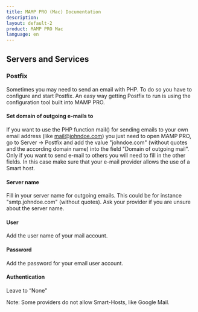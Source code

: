 ```yaml
---
title: MAMP PRO (Mac) Documentation
description: 
layout: default-2
product: MAMP PRO Mac
language: en
---
```


## Servers and Services

### Postfix

Sometimes you may need to send an email with PHP. To do so you have to configure and start Postfix. An easy way getting Postfix to run is using the configuration tool built into MAMP PRO.

#### Set domain of outgoing e-mails to
If you want to use the PHP function mail() for sending emails to your own email address (like mail@johndoe.com) you just need to open MAMP PRO, go to Server -> Postfix and add the value "johndoe.com" (without quotes and the according domain name) into the field "Domain of outgoing mail”. Only if you want to send e-mail to others you will need to fill in the other fields. In this case make sure that your e-mail provider allows the use of a Smart host.

#### Server name
Fill in your server name for outgoing emails. This could be for instance "smtp.johndoe.com" (without quotes). Ask your provider if you are unsure about the server name.

#### User
Add the user name of your mail account.

#### Password
Add the password for your email user account.

#### Authentication
Leave to “None"

Note: Some providers do not allow Smart-Hosts, like Google Mail.
